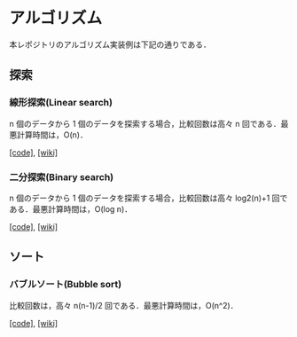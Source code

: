 # アルゴリズム

本レポジトリのアルゴリズム実装例は下記の通りである．

## 探索

### 線形探索(Linear search)

n 個のデータから 1 個のデータを探索する場合，比較回数は高々 n 回である．最悪計算時間は，O(n)．

[[code]](search/linear_search.cpp),
[[wiki]](https://en.wikipedia.org/wiki/Linear_search)

### 二分探索(Binary search)

n 個のデータから 1 個のデータを探索する場合，比較回数は高々 log2(n)+1 回である．最悪計算時間は，O(log n)．

[[code]](search/binary_search.cpp),
[[wiki]](https://en.wikipedia.org/wiki/Binary_search)

## ソート

### バブルソート(Bubble sort)

比較回数は，高々 n(n-1)/2 回である．最悪計算時間は，O(n^2)．

[[code]](sorting/bubble_sort.cpp),
[[wiki]](https://en.wikipedia.org/wiki/Bubble_sort)
